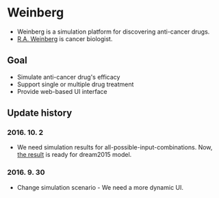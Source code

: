 # Weinberg

* Weinberg is a simulation platform for discovering anti-cancer drugs. 
* [R.A. Weinberg](https://en.wikipedia.org/wiki/Robert_Weinberg) is cancer biologist. 

## Goal  

* Simulate anti-cancer drug's efficacy
* Support single or multiple drug treatment 
* Provide web-based UI interface

## Update history

### 2016. 10. 2

* We need simulation results for all-possible-input-combinations. Now, [the result](http://gofile.me/3gpVt/RdKxD0KVg) is ready for dream2015 model.

### 2016. 9. 30 

* Change simulation scenario - We need a more dynamic UI.



